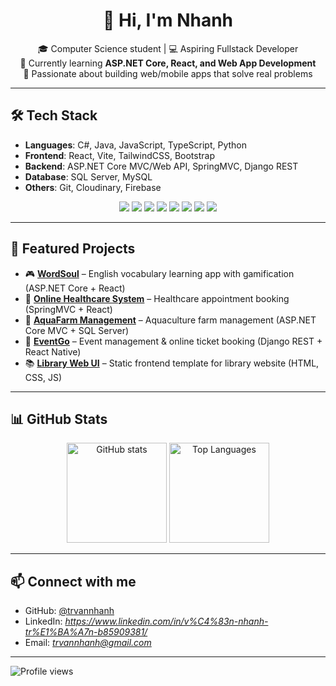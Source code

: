 <h1 align="center">👋 Hi, I'm Nhanh</h1>

<p align="center">
  🎓 Computer Science student | 💻 Aspiring Fullstack Developer <br/>
  🌱 Currently learning <b>ASP.NET Core, React, and Web App Development</b> <br/>
  🚀 Passionate about building web/mobile apps that solve real problems
</p>

---

## 🛠 Tech Stack

- **Languages**: C#, Java, JavaScript, TypeScript, Python  
- **Frontend**: React, Vite, TailwindCSS, Bootstrap  
- **Backend**: ASP.NET Core MVC/Web API, SpringMVC, Django REST  
- **Database**: SQL Server, MySQL  
- **Others**: Git, Cloudinary, Firebase 

<p align="center">
  <img src="https://img.shields.io/badge/C%23-239120?style=for-the-badge&logo=c-sharp&logoColor=white" />
  <img src="https://img.shields.io/badge/JavaScript-F7DF1E?style=for-the-badge&logo=javascript&logoColor=black" />
  <img src="https://img.shields.io/badge/TypeScript-3178C6?style=for-the-badge&logo=typescript&logoColor=white" />
  <img src="https://img.shields.io/badge/React-20232A?style=for-the-badge&logo=react&logoColor=61DAFB" />
  <img src="https://img.shields.io/badge/ASP.NET%20Core-512BD4?style=for-the-badge&logo=dotnet&logoColor=white" />
  <img src="https://img.shields.io/badge/Django-092E20?style=for-the-badge&logo=django&logoColor=white" />
  <img src="https://img.shields.io/badge/MySQL-4479A1?style=for-the-badge&logo=mysql&logoColor=white" />
  <img src="https://img.shields.io/badge/SQL%20Server-CC2927?style=for-the-badge&logo=microsoft-sql-server&logoColor=white" />
</p>

---

## 📌 Featured Projects

- 🎮 [**WordSoul**](https://github.com/trvannhanh/wordsoul) – English vocabulary learning app with gamification (ASP.NET Core + React)  
- 🏥 [**Online Healthcare System**](https://github.com/trvannhanh/online-healthcare-system) – Healthcare appointment booking (SpringMVC + React)  
- 🌊 [**AquaFarm Management**](https://github.com/trvannhanh/AquaFarm) – Aquaculture farm management (ASP.NET Core MVC + SQL Server)  
- 🎫 [**EventGo**](https://github.com/trvannhanh/eventgo) – Event management & online ticket booking (Django REST + React Native)  
- 📚 [**Library Web UI**](https://github.com/trvannhanh/library-web-ui) – Static frontend template for library website (HTML, CSS, JS)  

---

## 📊 GitHub Stats

<p align="center">
  <img src="https://github-readme-stats.vercel.app/api?username=trvannhanh&show_icons=true&theme=radical" alt="GitHub stats" height="160"/>
  <img src="https://github-readme-stats.vercel.app/api/top-langs/?username=trvannhanh&layout=compact&theme=radical" alt="Top Languages" height="160"/>
</p>

---

## 📫 Connect with me

- GitHub: [@trvannhanh](https://github.com/trvannhanh)  
- LinkedIn: *https://www.linkedin.com/in/v%C4%83n-nhanh-tr%E1%BA%A7n-b85909381/*  
- Email: *trvannhanh@gmail.com*  

---

![Profile views](https://komarev.com/ghpvc/?username=trvannhanh&color=blue)
